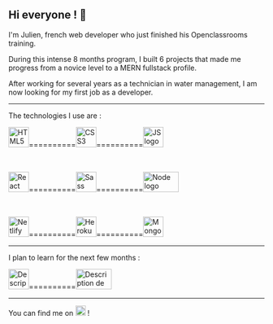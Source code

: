 ## Hi everyone ! 👋

I'm Julien, french web developer who just finished his Openclassrooms training.

During this intense 8 months program, I built 6 projects that made me progress from a novice level to a MERN fullstack profile.

After working for several years as a technician in water management, I am now looking for my first job as a developer.

__________________________________________________________________________________________________________________________

The technologies I use are :

<img src="https://upload.wikimedia.org/wikipedia/commons/thumb/6/61/HTML5_logo_and_wordmark.svg/800px-HTML5_logo_and_wordmark.svg.png" width= "40" height= "40" alt="HTML5 logo" title="HTML5"/>==========<img src="https://upload.wikimedia.org/wikipedia/commons/thumb/d/d5/CSS3_logo_and_wordmark.svg/langfr-800px-CSS3_logo_and_wordmark.svg.png" width= "40" height= "40" alt="CSS3 logo" title="CSS3"/>==========<img src="https://upload.wikimedia.org/wikipedia/commons/thumb/9/99/Unofficial_JavaScript_logo_2.svg/800px-Unofficial_JavaScript_logo_2.svg.png" width= "40" height= "40" alt="JS logo" title="JavaScript"/>

<br>

<img src="https://upload.wikimedia.org/wikipedia/commons/thumb/a/a7/React-icon.svg/langfr-1024px-React-icon.svg.png" width= "40" height= "40" alt="React logo" title="React"/>==========<img src="https://upload.wikimedia.org/wikipedia/commons/thumb/9/96/Sass_Logo_Color.svg/1280px-Sass_Logo_Color.svg.png" width= "40" height= "40" alt="Sass logo" title="SCSS"/>==========<img src="https://allvectorlogo.com/img/2016/05/node-js-logo.png" width= "70" height= "40" alt="Node logo" title="Node"/>

<br>

<img src="https://blog.schawe.me/img/netlify.png" width= "40" height= "40" alt="Netlify logo" title="Netlify"/>==========<img src="https://dab1nmslvvntp.cloudfront.net/wp-content/uploads/2016/04/1461122387heroku-logo.jpg" width= "40" height= "40" alt="Heroku logo" title="Heroku"/>==========<img src="https://mpng.subpng.com/20190401/zsf/kisspng-mongodb-document-oriented-database-nosql-openshift-web-app-development-servcie-in-dehradun-5ca1b8cb8a0f32.3708278115541024755655.jpg" width= "40" height= "40" alt="MongoDB logo" title="MongoDB"/>

__________________________________________________________________________________________________________________________

I plan to learn for the next few months :

<img src="https://upload.wikimedia.org/wikipedia/commons/thumb/b/b2/Bootstrap_logo.svg/langfr-1024px-Bootstrap_logo.svg.png" width= "40" height= "40" alt="Description de l&#39;image Bootstrap logo.svg." title="Bootstrap"/>==========<img src="https://www.vhv.rs/dpng/d/256-2563210_sql-programming-language-logo-hd-png-download.png" width= "70" height= "40" alt="Description de l&#39;image SQL logo.svg." title="SQL"/>

__________________________________________________________________________________________________________________________

You can find me on <a href="https://www.linkedin.com/in/julien-jamet34/"><img src="https://www.effa.nl/wp-content/uploads/2018/01/linkedin-logo-1024x1024.png" alt="LinkedIn logo" width= "20" height= "20" title="LinkedIn" /></a> !
